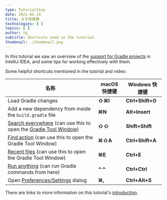 ```yaml
---
type: TutorialStep
date: 2021-05-14
title: 关于快捷键
technologies: [ ]
topics: [ ]
author: tg
subtitle: Shortcuts used in the tutorial
thumbnail: ./thumbnail.png
---
```


In this tutorial we saw an overview of the [support for Gradle projects](https://www.jetbrains.com/help/idea/gradle.html) in IntelliJ IDEA, and some tips for working effectively with them.

Some helpful shortcuts mentioned in the tutorial and video:

| 名称                                                                                                                                                                                                 | macOS 快捷键 | Windows 快捷键      |
| -------------------------------------------------------------------------------------------------------------------------------------------------------------------------------------------------- | --------- | ---------------- |
| Load Gradle changes                                                                                                                                                                                | **⇧⌘I**   | **Ctrl+Shift+O** |
| Add a new dependency from inside the `build.gradle` file                                                                                                                                           | **⌘N**    | **Alt+Insert**   |
| [Search everywhere](https://www.jetbrains.com/help/idea/searching-everywhere.html) (can use this to open the [Gradle Tool Window](https://www.jetbrains.com/help/idea/jetgradle-tool-window.html)) | **⇧⇧**    | **Shift+Shift**  |
| [Find action](https://www.jetbrains.com/help/idea/working-with-source-code.html#99e55be9) (can use this to open the Gradle Tool Window)                                                            | **⌘⇧A**   | **Ctrl+Shift+A** |
| [Recent files](https://www.jetbrains.com/help/idea/discover-intellij-idea.html#recent-files) (can use this to open the Gradle Tool Window)                                                         | **⌘E**    | **Ctrl+E**       |
| [Run anything](https://www.jetbrains.com/help/idea/running-anything.html) (can run Gradle commands from here)                                                                                      | **⌃⌃**    | **Ctrl+Ctrl**    |
| Open [Preferences/Settings](https://www.jetbrains.com/help/idea/settings-preferences-dialog.html) dialog                                                                                           | **⌘,**    | **Ctrl+Alt+S**   |

There are links to more information on this tutorial's [introduction](../introduction).